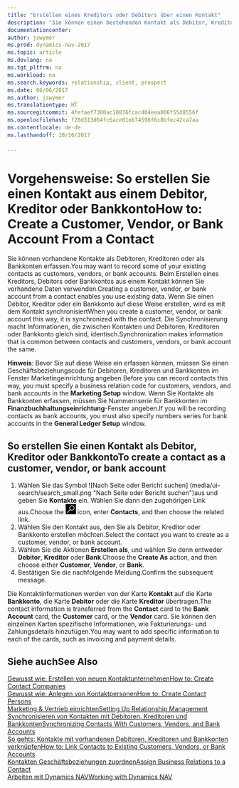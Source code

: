 ```yaml
---
title: "Erstellen eines Kreditors oder Debitors über einen Kontakt"
description: "Sie können einen bestehenden Kontakt als Debitor, Kreditor oder Bankkonto mithilfe der vorhandenen Daten und angeben Geschäftsbeziehung erfassen."
documentationcenter: 
author: jswymer
ms.prod: dynamics-nav-2017
ms.topic: article
ms.devlang: na
ms.tgt_pltfrm: na
ms.workload: na
ms.search.keywords: relationship, client, prospect
ms.date: 06/06/2017
ms.author: jswymer
ms.translationtype: HT
ms.sourcegitcommit: 4fefaef7380ac10836fcac404eea006f55d8556f
ms.openlocfilehash: f28d313d64fc6ace01eb74596f6c8bfec42ca7aa
ms.contentlocale: de-de
ms.lasthandoff: 10/16/2017

---
```

# <a name="how-to-create-a-customer-vendor-or-bank-account-from-a-contact"></a><span data-ttu-id="9365a-103">Vorgehensweise: So erstellen Sie einen Kontakt aus einem Debitor, Kreditor oder Bankkonto</span><span class="sxs-lookup"><span data-stu-id="9365a-103">How to: Create a Customer, Vendor, or Bank Account From a Contact</span></span>
<span data-ttu-id="9365a-104">Sie können vorhandene Kontakte als Debitoren, Kreditoren oder als Bankkonten erfassen.</span><span class="sxs-lookup"><span data-stu-id="9365a-104">You may want to record some of your existing contacts as customers, vendors, or bank accounts.</span></span> <span data-ttu-id="9365a-105">Beim Erstellen eines Kreditors, Debitors oder Bankkontos aus einem Kontakt können Sie vorhandene Daten verwenden.</span><span class="sxs-lookup"><span data-stu-id="9365a-105">Creating a customer, vendor, or bank account from a contact enables you use existing data.</span></span> <span data-ttu-id="9365a-106">Wenn Sie einen Debitor, Kreditor oder ein Bankkonto auf diese Weise erstellen, wird es mit dem Kontakt synchronisiert</span><span class="sxs-lookup"><span data-stu-id="9365a-106">When you create a customer, vendor, or bank account this way, it is synchronized with the contact.</span></span> <span data-ttu-id="9365a-107">Die Synchronisierung macht Informationen, die zwischen Kontakten und Debitoren, Kreditoren oder Bankkonto gleich sind, identisch.</span><span class="sxs-lookup"><span data-stu-id="9365a-107">Synchronization makes information that is common between contacts and customers, vendors, or bank account the same.</span></span>

<span data-ttu-id="9365a-108">**Hinweis**: Bevor Sie auf diese Weise ein erfassen können, müssen Sie einen Geschäftsbeziehungscode für Debitoren, Kreditoren und Bankkonten im Fenster Marketingeinrichtung angeben.</span><span class="sxs-lookup"><span data-stu-id="9365a-108">Before you can record contacts this way, you must specify a business relation code for customers, vendors, and bank accounts in the **Marketing Setup** window.</span></span> <span data-ttu-id="9365a-109">Wenn Sie Kontakte als Bankkonten erfassen, müssen Sie Nummernserie für Bankkonten im **Finanzbuchhaltungseinrichtung**-Fenster angeben.</span><span class="sxs-lookup"><span data-stu-id="9365a-109">If you will be recording contacts as bank accounts, you must also specify numbers series for bank accounts in the **General Ledger Setup** window.</span></span>

## <a name="to-create-a-contact-as-a-customer-vendor-or-bank-account"></a><span data-ttu-id="9365a-110">So erstellen Sie einen Kontakt als Debitor, Kreditor oder Bankkonto</span><span class="sxs-lookup"><span data-stu-id="9365a-110">To create a contact as a customer, vendor, or bank account</span></span>
1. <span data-ttu-id="9365a-111">Wählen Sie das Symbol ![Nach Seite oder Bericht suchen] (media/ui-search/search_small.png "Nach Seite oder Bericht suchen")aus und geben Sie **Kontakte** ein. Wählen Sie dann den zugehörigen Link aus.</span><span class="sxs-lookup"><span data-stu-id="9365a-111">Choose the ![Search for Page or Report](media/ui-search/search_small.png "Search for Page or Report icon") icon, enter **Contacts**, and then choose the related link.</span></span>
2. <span data-ttu-id="9365a-112">Wählen Sie den Kontakt aus, den Sie als Debitor, Kreditor oder Bankkonto erstellen möchten.</span><span class="sxs-lookup"><span data-stu-id="9365a-112">Select the contact you want to create as a customer, vendor, or bank account.</span></span>
3. <span data-ttu-id="9365a-113">Wählen Sie die Aktionen **Erstellen als**, und wählen Sie denn entweder **Debitor**, **Kreditor** oder **Bank**.</span><span class="sxs-lookup"><span data-stu-id="9365a-113">Choose the **Create As** action, and then choose either **Customer**, **Vendor**, or **Bank**.</span></span>
4. <span data-ttu-id="9365a-114">Bestätigen Sie die nachfolgende Meldung.</span><span class="sxs-lookup"><span data-stu-id="9365a-114">Confirm the subsequent message.</span></span>

<span data-ttu-id="9365a-115">Die Kontaktinformationen werden von der Karte **Kontakt** auf die Karte **Bankkonto**, die Karte **Debitor** oder die Karte **Kreditor** übertragen.</span><span class="sxs-lookup"><span data-stu-id="9365a-115">The contact information is transferred from the **Contact** card to the **Bank Account** card, the **Customer** card, or the **Vendor** card.</span></span> <span data-ttu-id="9365a-116">Sie können den einzelnen Karten spezifische Informationen, wie Fakturierungs- und Zahlungsdetails hinzufügen.</span><span class="sxs-lookup"><span data-stu-id="9365a-116">You may want to add specific information to each of the cards, such as invoicing and payment details.</span></span>

## <a name="see-also"></a><span data-ttu-id="9365a-117">Siehe auch</span><span class="sxs-lookup"><span data-stu-id="9365a-117">See Also</span></span>
[<span data-ttu-id="9365a-118">Gewusst wie: Erstellen von neuen Kontaktunternehmen</span><span class="sxs-lookup"><span data-stu-id="9365a-118">How to: Create Contact Companies</span></span>](marketing-create-contact-companies.md)  
[<span data-ttu-id="9365a-119">Gewusst wie: Anlegen von Kontaktpersonen</span><span class="sxs-lookup"><span data-stu-id="9365a-119">How to: Create Contact Persons</span></span>](marketing-create-contact-persons.md)  
[<span data-ttu-id="9365a-120">Marketing & Vertrieb einrichten</span><span class="sxs-lookup"><span data-stu-id="9365a-120">Setting Up Relationship Management</span></span>](marketing-setup-marketing.md)  
[<span data-ttu-id="9365a-121">Synchronisieren von Kontakten mit Debitoren, Kreditoren und Bankkonten</span><span class="sxs-lookup"><span data-stu-id="9365a-121">Synchronizing Contacts With Customers, Vendors, and Bank Accounts</span></span>](marketing-synchronize-contacts-customers-vendors-bank-accounts.md)  
[<span data-ttu-id="9365a-122">So gehts: Kontakte mit vorhandenen Debitoren, Kreditoren und Bankkonten verknüpfen</span><span class="sxs-lookup"><span data-stu-id="9365a-122">How to: Link Contacts to Existing Customers, Vendors, or Bank Accounts</span></span>](marketing-how-link-contact.md)  
[<span data-ttu-id="9365a-123">Kontakten Geschäftsbeziehungen zuordnen</span><span class="sxs-lookup"><span data-stu-id="9365a-123">Assign Business Relations to a Contact</span></span>](marketing-business-relations.md#AssignBusRelContact)  
[<span data-ttu-id="9365a-124">Arbeiten mit Dynamics NAV</span><span class="sxs-lookup"><span data-stu-id="9365a-124">Working with Dynamics NAV</span></span>](ui-work-product.md)

